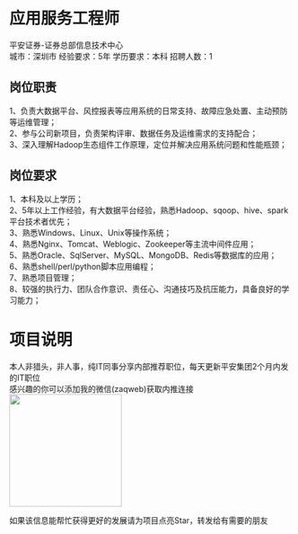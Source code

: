# 应用服务工程师
平安证券-证券总部信息技术中心  
城市：深圳市 经验要求：5年 学历要求：本科  招聘人数：1

## 岗位职责
1、负责大数据平台、风控报表等应用系统的日常支持、故障应急处置、主动预防等运维管理；   
2、参与公司新项目，负责架构评审、数据任务及运维需求的支持配合；   
3、深入理解Hadoop生态组件工作原理，定位并解决应用系统问题和性能瓶颈；

## 岗位要求
1、本科及以上学历；   
2、5年以上工作经验，有大数据平台经验，熟悉Hadoop、sqoop、hive、spark平台技术者优先；   
3、熟悉Windows、Linux、Unix等操作系统；   
4、熟悉Nginx、Tomcat、Weblogic、Zookeeper等主流中间件应用；   
5、熟悉Oracle、SqlServer、MySQL、MongoDB、Redis等数据库的应用；   
6、熟悉shell/perl/python脚本应用编程；   
7、熟悉项目管理；   
8、较强的执行力、团队合作意识、责任心、沟通技巧及抗压能力，具备良好的学习能力；

# 项目说明

本人非猎头，非人事，纯IT同事分享内部推荐职位，每天更新平安集团2个月内发的IT职位  
感兴趣的你可以添加我的微信(zaqweb)获取内推连接  
<img src="https://github.com/zaqweb/PA-IT-JOBS/blob/master/WechatICode.jpeg"  height="200" width="200">

如果该信息能帮忙获得更好的发展请为项目点亮Star，转发给有需要的朋友





